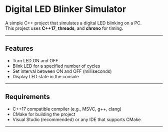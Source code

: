 # Digital LED Blinker Simulator

A simple C++ project that simulates a digital LED blinking on a PC.  
This project uses **C++17**, **threads**, and **chrono** for timing.  

---

## Features
- Turn LED ON and OFF
- Blink LED for a specified number of cycles
- Set interval between ON and OFF (milliseconds)
- Display LED state in the console

---

## Requirements
- C++17 compatible compiler (e.g., MSVC, g++, clang)
- CMake for building the project
- Visual Studio (recommended) or any IDE that supports CMake

---
